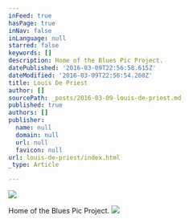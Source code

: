 ```yaml
---
inFeed: true
hasPage: true
inNav: false
inLanguage: null
starred: false
keywords: []
description: Home of the Blues Pic Project.
datePublished: '2016-03-09T22:56:58.615Z'
dateModified: '2016-03-09T22:56:54.260Z'
title: Louis De Priest
author: []
sourcePath: _posts/2016-03-09-louis-de-priest.md
published: true
authors: []
publisher:
  name: null
  domain: null
  url: null
  favicon: null
url: louis-de-priest/index.html
_type: Article

---
```

![](https://the-grid-user-content.s3-us-west-2.amazonaws.com/7eb0a319-ecf4-45f6-8638-ec5cc7b96d50.jpg)

Home of the Blues Pic Project.
![](https://the-grid-user-content.s3-us-west-2.amazonaws.com/a68f203d-f617-42e1-9fe5-c6a1886475f0.jpg)